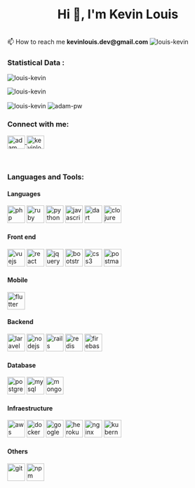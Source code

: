 <h1 align="center">Hi 👋, I'm Kevin Louis</h1>
<br>
📫 How to reach me <b>kevinlouis.dev@gmail.com</b>
 <img src="https://komarev.com/ghpvc/?username=louis-kevin&label=Profile%20views&color=0e75b6&style=flat" alt="louis-kevin" />
 
<h3>Statistical Data :</h3>
<p>
    <img align="center"
        src="https://github-profile-trophy.vercel.app/?username=ryo-ma&theme=dracula&row=1&column=6&no-frame=true"
        alt="louis-kevin"
        bg_color=#808080/>
</p>
<p>
    <img align="center"
        src="https://github-readme-stats.vercel.app/api/top-langs?username=louis-kevin&show_icons=true&locale=en&bg_color=0d1117&text_color=ffffff&layout=compact&hide=php,html&langs_count=10"
        alt="louis-kevin"
        bg_color=#808080/>
</p>
<p>
        <img align="center"
        src="https://github-readme-stats.vercel.app/api?username=louis-kevin&show_icons=true&locale=en&bg_color=0d1117&text_color=ffffff&repo=convoychat"
        alt="louis-kevin" />    
        <img align="center"
        src="https://github-readme-streak-stats.herokuapp.com/?user=louis-kevin&theme=dark&background=0d1117&date_format=M%20j%5B%2C%20Y%5D"
        alt="adam-pw" />
</p>


<h3 align="left">Connect with me:</h3>
<p align="left">
    <a href="https://www.linkedin.com/in/kevin-louis-santos-303160120/" target="blank">
        <img
            align="center"
            src="https://raw.githubusercontent.com/rahuldkjain/github-profile-readme-generator/master/src/images/icons/Social/linked-in-alt.svg"
            alt="adam pithewan" height="30" width="40" />
    </a>
    <a href="https://instagram.com/kevinlouis.js" target="blank"><img
            align="center"
            src="https://raw.githubusercontent.com/rahuldkjain/github-profile-readme-generator/master/src/images/icons/Social/instagram.svg"
            alt="kevinlouis.js" height="30" width="40" /></a>
</p>

<br>

<h3 align="left">Languages and Tools:</h3>

<h4>Languages</h4>
<p align="left">
    <img 
        src="https://github.com/railwayapp/devicons/blob/main/static/i/php.svg"
        alt="php"
        width="40" height="40" />
    <img
        src="https://github.com/railwayapp/devicons/blob/main/static/i/ruby.svg"
        alt="ruby"
        width="40" height="40" />
    <img
        src="https://github.com/railwayapp/devicons/blob/main/static/i/python.svg"
        alt="python"
        width="40" height="40" />
    <img
        src="https://github.com/railwayapp/devicons/blob/main/static/i/javascript.svg"
        alt="javascript"
        width="40" height="40" />
    <img
        src="https://github.com/railwayapp/devicons/blob/main/static/i/dart.svg"
        alt="dart"
        width="40" height="40" />
    <img
        src="https://github.com/railwayapp/devicons/blob/main/static/i/clojure.svg"
        alt="clojure"
        width="40" height="40" />
</p>

<h4>Front end</h4>
<p align="left">
    <img
        src="https://github.com/railwayapp/devicons/blob/main/static/i/vuejs.svg"
        alt="vuejs"
        width="40" height="40" />
    <img
        src="https://github.com/railwayapp/devicons/blob/main/static/i/react.svg"
        alt="react"
        width="40" height="40" />
    <img
        src="https://github.com/railwayapp/devicons/blob/main/static/i/jquery.svg"
        alt="jquery"
        width="40" height="40" />
    <img
        src="https://github.com/railwayapp/devicons/blob/main/static/i/bootstrap.svg"
        alt="bootstrap"
        width="40" height="40" />
    <img
        src="https://github.com/railwayapp/devicons/blob/main/static/i/css3.svg"
        alt="css3"
        width="40" height="40" />
    <img
        src="https://github.com/railwayapp/devicons/blob/main/static/i/postman.svg"
        alt="postman"
        width="40" height="40" />
</p>
<h4>Mobile</h4>
<p align="left">
    <img
        src="https://github.com/railwayapp/devicons/blob/main/static/i/flutter.svg"
        alt="flutter"
        width="40" height="40" />
</p>
 
<h4>Backend</h4>
<p align="left">
    <img
        src="https://github.com/railwayapp/devicons/blob/main/static/i/laravel.svg"
        alt="laravel"
        width="40" height="40" />
    <img
        src="https://github.com/railwayapp/devicons/blob/main/static/i/nodejs.svg"
        alt="nodejs"
        width="40" height="40" />
    <img
        src="https://github.com/railwayapp/devicons/blob/main/static/i/rails.svg"
        alt="rails"
        width="40" height="40" />
    <img
        src="https://github.com/railwayapp/devicons/blob/main/static/i/redis.svg"
        alt="redis"
        width="40" height="40" />
    <img
        src="https://github.com/railwayapp/devicons/blob/main/static/i/firebase.svg"
        alt="firebase"
        width="40" height="40" />
</p>
<h4>Database</h4>
<p align="left">
    <img
        src="https://github.com/railwayapp/devicons/blob/main/static/i/postgresql.svg"
        alt="postgresql"
        width="40" height="40" />
    <img
        src="https://github.com/railwayapp/devicons/blob/main/static/i/mysql.svg"
        alt="mysql"
        width="40" height="40" />
    <img
        src="https://github.com/railwayapp/devicons/blob/main/static/i/mongodb.svg"
        alt="mongodb"
        width="40" height="40" />
</p>
<h4>Infraestructure</h4>
<p align="left">
    <img 
        src="https://github.com/railwayapp/devicons/blob/main/static/i/aws.svg"
        alt="aws"
        width="40" height="40" />
    <img
        src="https://github.com/railwayapp/devicons/blob/main/static/i/docker.svg"
        alt="docker"
        width="40" height="40" />
    <img
        src="https://github.com/railwayapp/devicons/blob/main/static/i/googlecloud.svg"
        alt="googlecloud"
        width="40" height="40" />
    <img
        src="https://github.com/railwayapp/devicons/blob/main/static/i/heroku.svg"
        alt="heroku"
        width="40" height="40" />
    <img
        src="https://github.com/railwayapp/devicons/blob/main/static/i/nginx.svg"
        alt="nginx"
        width="40" height="40" />
    <img
        src="https://github.com/railwayapp/devicons/blob/main/static/i/kubernetes.svg"
        alt="kubernetes"
        width="40" height="40" />
</p>
<h4>Others</h4>
<p align="left">
    <img 
        src="https://github.com/railwayapp/devicons/blob/main/static/i/git.svg"
        alt="git"
        width="40" height="40" />
    <img 
        src="https://github.com/railwayapp/devicons/blob/main/static/i/npm.svg"
        alt="npm"
        width="40" height="40" />
</p>

